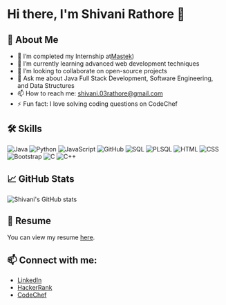 # Hi there, I'm Shivani Rathore 👋

## 🚀 About Me
- 🔭 I’m completed my Internship at[Mastek](https://www.mastek.com/))
- 🌱 I’m currently learning advanced web development techniques
- 👯 I’m looking to collaborate on open-source projects
- 💬 Ask me about Java Full Stack Development, Software Engineering, and Data Structures
- 📫 How to reach me: [shivani.03rathore@gmail.com](mailto:shivani.03rathore@gmail.com)
- ⚡ Fun fact: I love solving coding questions on CodeChef

## 🛠️ Skills
![Java](https://img.shields.io/badge/Java-ED8B00?style=for-the-badge&logo=java&logoColor=white)
![Python](https://img.shields.io/badge/Python-3776AB?style=for-the-badge&logo=python&logoColor=white)
![JavaScript](https://img.shields.io/badge/JavaScript-F7DF1E?style=for-the-badge&logo=javascript&logoColor=black)
![GitHub](https://img.shields.io/badge/GitHub-100000?style=for-the-badge&logo=github&logoColor=white)
![SQL](https://img.shields.io/badge/SQL-4479A1?style=for-the-badge&logo=sql&logoColor=white)
![PLSQL](https://img.shields.io/badge/PLSQL-FF4500?style=for-the-badge&logo=plsql&logoColor=white)
![HTML](https://img.shields.io/badge/HTML-E34F26?style=for-the-badge&logo=html5&logoColor=white)
![CSS](https://img.shields.io/badge/CSS-1572B6?style=for-the-badge&logo=css3&logoColor=white)
![Bootstrap](https://img.shields.io/badge/Bootstrap-563D7C?style=for-the-badge&logo=bootstrap&logoColor=white)
![C](https://img.shields.io/badge/C-00599C?style=for-the-badge&logo=c&logoColor=white)
![C++](https://img.shields.io/badge/C++-00599C?style=for-the-badge&logo=cplusplus&logoColor=white)

## 📈 GitHub Stats
![Shivani's GitHub stats](https://github-readme-stats.vercel.app/api?username=ShivaniRathore&show_icons=true&theme=radical)

## 📄 Resume
You can view my resume [here](Shivani_Rathore_Resume.pdf).

## 📫 Connect with me:
- [LinkedIn](https://www.linkedin.com/in/shivani-rathore-a73095219/)
- [HackerRank](https://www.hackerrank.com/shivani_03ratho1)
- [CodeChef](https://www.codechef.com/users/shivani_03rathore)
